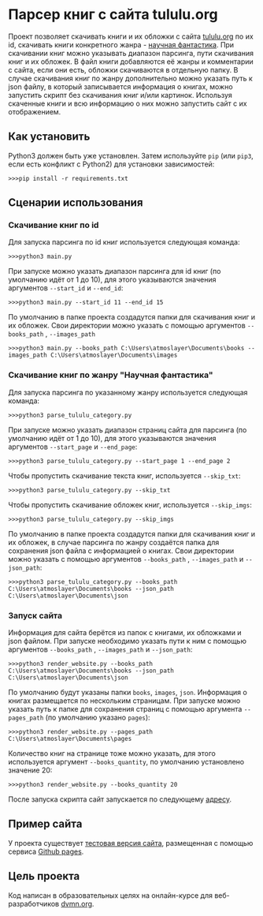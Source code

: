 # Парсер книг с сайта tululu.org
Проект позволяет скачивать книги и их обложки с сайта [tululu.org](https://tululu.org/) по их id, скачивать книги конкретного жанра -
[научная фантастика](https://tululu.org/l55).
При скачивании книг можно указывать диапазон парсинга, пути скачивания книг и их обложек. В файл книги добавляются её жанры и комментарии с сайта,
если они есть, обложки скачиваются в отдельную папку. В случае скачивания книг по жанру дополнительно можно указать путь к json файлу, в который записывается информация о книгах, 
можно запустить скрипт без скачивания книг и/или картинок. Используя скаченные книги и всю информацию о них можно запустить сайт
с их отображением.
## Как установить
Python3 должен быть уже установлен. 
Затем используйте `pip` (или `pip3`, если есть конфликт с Python2) для установки зависимостей:
```
>>>pip install -r requirements.txt
```
## Сценарии использования
### Скачивание книг по id
Для запуска парсинга по id книг используется следующая команда:
```
>>>python3 main.py
```
При запуске можно указать диапазон парсинга для id книг (по умолчанию идёт от 1 до 10), для этого 
указываются значения аргументов `--start_id` и `--end_id`:
```
>>>python3 main.py --start_id 11 --end_id 15
```
По умолчанию в папке проекта создадутся папки для скачивания книг и их обложек.
Свои директории можно указать 
с помощью аргументов `--books_path` , `--images_path`
```
>>>python3 main.py --books_path C:\Users\atmoslayer\Documents\books --images_path C:\Users\atmoslayer\Documents\images
```
### Скачивание книг по жанру "Научная фантастика"
Для запуска парсинга по указанному жанру используется следующая команда:
```
>>>python3 parse_tululu_category.py
```
При запуске можно указать диапазон страниц сайта для парсинга (по умолчанию идёт от 1 до 10), для этого 
указываются значения аргументов `--start_page` и `--end_page`:
```
>>>python3 parse_tululu_category.py --start_page 1 --end_page 2
```
Чтобы пропустить скачивание текста книг, используется `--skip_txt`:
```
>>>python3 parse_tululu_category.py --skip_txt
```
Чтобы пропустить скачивание обложек книг, используется `--skip_imgs`:
```
>>>python3 parse_tululu_category.py --skip_imgs
```
По умолчанию в папке проекта создадутся папки для скачивания книг и их обложек, в случае парсинга по жанру
создаётся папка для сохранения json файла с информацией о книгах. Свои директории можно указать 
с помощью аргументов `--books_path` , `--images_path` и `--json_path`:
```
>>>python3 parse_tululu_category.py --books_path C:\Users\atmoslayer\Documents\books --json_path C:\Users\atmoslayer\Documents\json
```
### Запуск сайта
Информация для сайта берётся из папок с книгами, их обложками и json файлом. При запуске необходимо указать пути к ним с помощью
аргументов `--books_path` , `--images_path` и `--json_path`:
```
>>>python3 render_website.py --books_path C:\Users\atmoslayer\Documents\books --json_path C:\Users\atmoslayer\Documents\json
```
По умолчанию будут указаны папки `books`, `images`, `json`.
Информация о книгах размещается по нескольким страницам. При запуске можно указать путь к папке для сохранения страниц
с помощью аргумента `--pages_path` (по умолчанию указано `pages`):
```
>>>python3 render_website.py --pages_path C:\Users\atmoslayer\Documents\pages
```
Количество книг на странице тоже можно указать, для этого используется аргумент `--books_quantity`, по умолчанию установлено значение 20:
```
>>>python3 render_website.py --books_quantity 20
```
После запуска скрипта сайт запускается по следующему [адресу](http://127.0.0.1:5500/pages/index1.html).
## Пример сайта
У проекта существует [тестовая версия сайта](https://atmoslayer.github.io/library-parser/pages/index1.html), размещенная с помощью сервиса [Github pages](https://pages.github.com/).
## Цель проекта
Код написан в образовательных целях на онлайн-курсе для веб-разработчиков [dvmn.org](https://dvmn.org/).